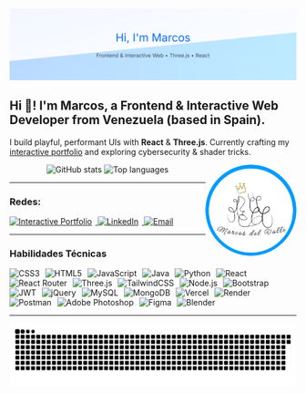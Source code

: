 <picture>
  <source media="(prefers-color-scheme: dark)" srcset="assets/banner-dark.svg" />
  <source media="(prefers-color-scheme: light)" srcset="assets/banner-light.svg" />
  <img alt="Marcos — Frontend & Interactive Web" src="assets/banner-light.svg" />
</picture>

<h2 align="left">Hi 👋! I'm Marcos, a Frontend & Interactive Web Developer from Venezuela (based in Spain).</h2>

<p>
I build playful, performant UIs with <b>React</b> & <b>Three.js</b>. Currently crafting my
<a href="https://portfolio-rho-nine-97.vercel.app/">interactive portfolio</a> and exploring cybersecurity & shader tricks.
</p>

<!-- Avatar -->
<img align="right" src="assets/avatar.png" width="160" alt="Marcos avatar" style="border-radius:50%;" />

<!-- Stats -->
<div align="center">
  <picture>
    <!-- Dark: light neon sky blue -->
    <source media="(prefers-color-scheme: dark)" srcset="https://github-readme-stats.vercel.app/api?username=MarcosJVPR&show_icons=true&include_all_commits=true&count_private=true&hide_border=false&title_color=7DF9FF&text_color=E6F7FF&icon_color=7DF9FF&ring_color=7DF9FF&bg_color=0b0f17&cache_seconds=21600" />
    <!-- Light: electric blue -->
    <img height="150" alt="GitHub stats" src="https://github-readme-stats.vercel.app/api?username=MarcosJVPR&show_icons=true&include_all_commits=true&count_private=true&hide_border=false&title_color=006CFF&text_color=0b0f17&icon_color=006CFF&ring_color=006CFF&bg_color=f5f9ff&cache_seconds=21600" />
  </picture>

  <picture>
    <source media="(prefers-color-scheme: dark)" srcset="https://github-readme-stats.vercel.app/api/top-langs?username=MarcosJVPR&layout=compact&card_width=360&langs_count=6&hide_border=false&title_color=7DF9FF&text_color=E6F7FF&bg_color=0b0f17&cache_seconds=21600" />
    <img height="150" alt="Top languages" src="https://github-readme-stats.vercel.app/api/top-langs?username=MarcosJVPR&layout=compact&card_width=360&langs_count=6&hide_border=false&title_color=006CFF&text_color=0b0f17&bg_color=f5f9ff&cache_seconds=21600" />
  </picture>
</div>

---

<h3>Redes:</h3>
<p>
  <a href="https://portfolio-rho-nine-97.vercel.app/" target="_blank">
  <img alt="Interactive Portfolio" height="28" style="margin-right:6px"
    src="https://img.shields.io/badge/⚡_Interactive_Portfolio-00C6FF?style=for-the-badge&logo=data:image/svg+xml;base64,PHN2ZyBmaWxsPSIjRkRCRTAwIiB4bWxucz0iaHR0cDovL3d3dy53My5vcmcvMjAwMC9zdmciIHdpZHRoPSIyMCIgaGVpZ2h0PSIyMCI+PHBhdGggZD0iTTEwIDBMMjAgMTBMMTAgMjBMMCwxMEwxMCwwWiIvPjwvc3ZnPg==&logoColor=white&labelColor=0b0f17&color=00C6FF"
  />
  </a>
  <a href="https://www.linkedin.com/in/marcosjvpr/" target="_blank">
    <img alt="LinkedIn" height="28" style="margin-right:6px" src="https://img.shields.io/badge/LinkedIn-006CFF?style=for-the-badge&logo=linkedin&logoColor=white">
  </a>
  <a href="mailto:perezmarcosjulio@gmail.com">
    <img alt="Email" height="28" style="margin-right:6px" src="https://img.shields.io/badge/Email-D14836?style=for-the-badge&logo=gmail&logoColor=white">
  </a>
</p>

<hr/>

<h3>Habilidades Técnicas</h3>


<p>
  <img alt="CSS3" height="28" style="margin-right:6px" src="https://img.shields.io/badge/CSS3-1572B6?style=for-the-badge&logo=css3&logoColor=white">
  <img alt="HTML5" height="28" style="margin-right:6px" src="https://img.shields.io/badge/HTML5-E34F26?style=for-the-badge&logo=html5&logoColor=white">
  <img alt="JavaScript" height="28" style="margin-right:6px" src="https://img.shields.io/badge/JavaScript-F7DF1E?style=for-the-badge&logo=javascript&logoColor=111">
  <img alt="Java" height="28" style="margin-right:6px" src="https://img.shields.io/badge/Java-ED8B00?style=for-the-badge&logo=openjdk&logoColor=white">
  <img alt="Python" height="28" style="margin-right:6px" src="https://img.shields.io/badge/Python-3776AB?style=for-the-badge&logo=python&logoColor=white">
  <img alt="React" height="28" style="margin-right:6px" src="https://img.shields.io/badge/React-00D1F7?style=for-the-badge&logo=react&logoColor=061a23">
  <img alt="React Router" height="28" style="margin-right:6px" src="https://img.shields.io/badge/React_Router-CA4245?style=for-the-badge&logo=reactrouter&logoColor=white">
  <img alt="Three.js" height="28" style="margin-right:6px" src="https://img.shields.io/badge/Three.js-000000?style=for-the-badge&logo=threedotjs&logoColor=white">
  <img alt="TailwindCSS" height="28" style="margin-right:6px" src="https://img.shields.io/badge/TailwindCSS-38BDF8?style=for-the-badge&logo=tailwindcss&logoColor=white">
  <img alt="Node.js" height="28" style="margin-right:6px" src="https://img.shields.io/badge/Node.js-339933?style=for-the-badge&logo=nodedotjs&logoColor=white">
  <img alt="Bootstrap" height="28" style="margin-right:6px" src="https://img.shields.io/badge/Bootstrap-7952B3?style=for-the-badge&logo=bootstrap&logoColor=white">
  <img alt="JWT" height="28" style="margin-right:6px" src="https://img.shields.io/badge/JWT-000000?style=for-the-badge&logo=jsonwebtokens&logoColor=white">
  <img alt="jQuery" height="28" style="margin-right:6px" src="https://img.shields.io/badge/jQuery-0769AD?style=for-the-badge&logo=jquery&logoColor=white">
  <img alt="MySQL" height="28" style="margin-right:6px" src="https://img.shields.io/badge/MySQL-4479A1?style=for-the-badge&logo=mysql&logoColor=white">
  <img alt="MongoDB" height="28" style="margin-right:6px" src="https://img.shields.io/badge/MongoDB-47A248?style=for-the-badge&logo=mongodb&logoColor=white">
  <img alt="Vercel" height="28" style="margin-right:6px" src="https://img.shields.io/badge/Vercel-000000?style=for-the-badge&logo=vercel&logoColor=white">
  <img alt="Render" height="28" style="margin-right:6px" src="https://img.shields.io/badge/Render-46E3B7?style=for-the-badge&logo=render&logoColor=111">
  <img alt="Postman" height="28" style="margin-right:6px" src="https://img.shields.io/badge/Postman-FF6C37?style=for-the-badge&logo=postman&logoColor=white">
  <img alt="Adobe Photoshop" height="28" style="margin-right:6px" src="https://img.shields.io/badge/Adobe_Photoshop-31A8FF?style=for-the-badge&logo=adobephotoshop&logoColor=white">
  <img alt="Figma" height="28" style="margin-right:6px" src="https://img.shields.io/badge/Figma-F24E1E?style=for-the-badge&logo=figma&logoColor=white">
  <img alt="Blender" height="28" style="margin-right:6px" src="https://img.shields.io/badge/Blender-F5792A?style=for-the-badge&logo=blender&logoColor=white">
</p>

---

<!-- Snake -->
<img src="https://raw.githubusercontent.com/MarcosJVPR/MarcosJVPR/output/snake.svg?t=5" alt="Snake animation" />

